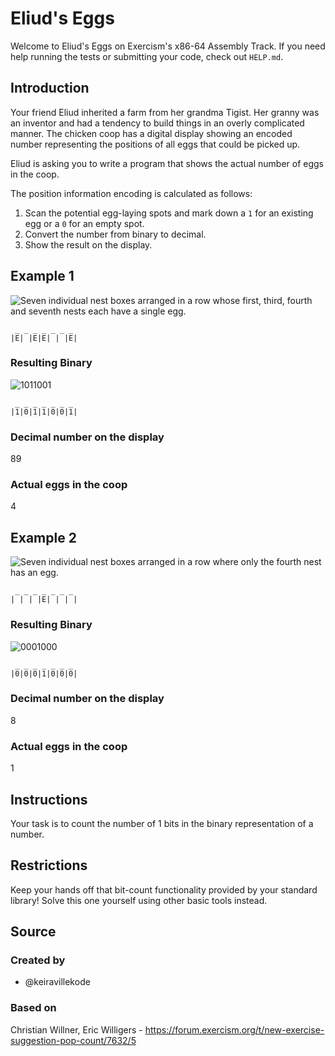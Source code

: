 # Eliud's Eggs

Welcome to Eliud's Eggs on Exercism's x86-64 Assembly Track.
If you need help running the tests or submitting your code, check out `HELP.md`.

## Introduction

Your friend Eliud inherited a farm from her grandma Tigist.
Her granny was an inventor and had a tendency to build things in an overly complicated manner.
The chicken coop has a digital display showing an encoded number representing the positions of all eggs that could be picked up.

Eliud is asking you to write a program that shows the actual number of eggs in the coop.

The position information encoding is calculated as follows:

1. Scan the potential egg-laying spots and mark down a `1` for an existing egg or a `0` for an empty spot.
2. Convert the number from binary to decimal.
3. Show the result on the display.

## Example 1

![Seven individual nest boxes arranged in a row whose first, third, fourth and seventh nests each have a single egg.](https://assets.exercism.org/images/exercises/eliuds-eggs/example-1-coop.svg)

```text
 _ _ _ _ _ _ _
|E| |E|E| | |E|
```

### Resulting Binary

![1011001](https://assets.exercism.org/images/exercises/eliuds-eggs/example-1-binary.svg)

```text
 _ _ _ _ _ _ _
|1|0|1|1|0|0|1|
```

### Decimal number on the display

89

### Actual eggs in the coop

4

## Example 2

![Seven individual nest boxes arranged in a row where only the fourth nest has an egg.](https://assets.exercism.org/images/exercises/eliuds-eggs/example-2-coop.svg)

```text
 _ _ _ _ _ _ _
| | | |E| | | |
```

### Resulting Binary

![0001000](https://assets.exercism.org/images/exercises/eliuds-eggs/example-2-binary.svg)

```text
 _ _ _ _ _ _ _
|0|0|0|1|0|0|0|
```

### Decimal number on the display

8

### Actual eggs in the coop

1

## Instructions

Your task is to count the number of 1 bits in the binary representation of a number.

## Restrictions

Keep your hands off that bit-count functionality provided by your standard library!
Solve this one yourself using other basic tools instead.

## Source

### Created by

- @keiravillekode

### Based on

Christian Willner, Eric Willigers - https://forum.exercism.org/t/new-exercise-suggestion-pop-count/7632/5